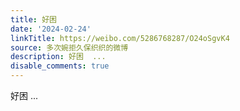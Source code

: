 ```yaml
---
title: 好困
date: '2024-02-24'
linkTitle: https://weibo.com/5286768287/O24oSgvK4
source: 多次婉拒久保织织的微博
description: 好困  ...
disable_comments: true
---
```

好困  ...